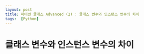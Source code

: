 ```yaml
---
layout: post
title: 파이썬 클래스 Advanced (2) : 클래스 변수와 인스턴스 변수의 차이
tags:  [Python]
---
```


# 클래스 변수와 인스턴스 변수의 차이
